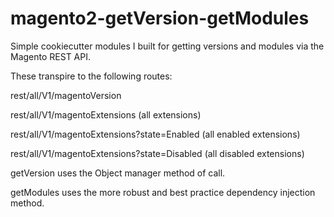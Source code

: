# magento2-getVersion-getModules
Simple cookiecutter modules I built for getting versions and modules via the Magento REST API. 


These transpire to the following routes:


rest/all/V1/magentoVersion


rest/all/V1/magentoExtensions (all extensions)

rest/all/V1/magentoExtensions?state=Enabled (all enabled extensions) 

rest/all/V1/magentoExtensions?state=Disabled (all disabled extensions) 


getVersion uses the Object manager method of call.

getModules uses the more robust and best practice dependency injection method.

